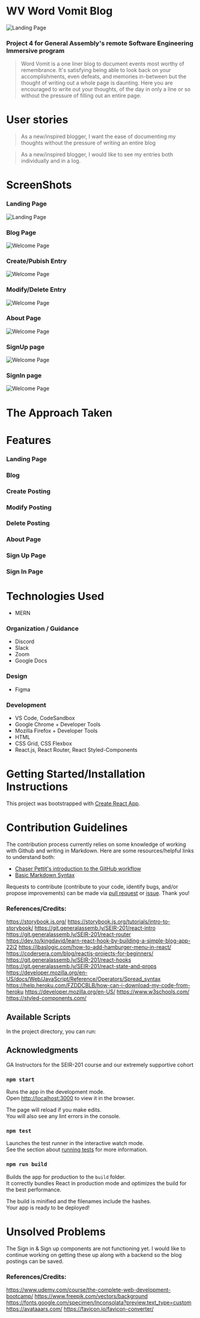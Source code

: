 # WV Word Vomit Blog
<img src="./src/images/LandingDesktop.png" alt="Landing Page">

### Project 4 for General Assembly's remote Software Engineering Immersive program

> Word Vomit is a one liner blog to document events most worthy of remembrance. It's satisfying being able to look back on your accomplishments, even defeats, and memories in-between but the thought of writing out a whole page is daunting. Here you are encouraged to write out your thoughts, of the day in only a line or so without the pressure of filling out an entire page.

# User stories
> As a new/inspired blogger, I want the ease of documenting my thoughts without the pressure of writing an entire blog

> As a new/inspired blogger, I would like to see my entries both individually and in a log.
# ScreenShots

### Landing Page
<img src="./src/images/landingMobile.png" alt="Landing Page">

### Blog Page
<img src="./src/images/LogEntries.png" alt="Welcome Page">

### Create/Pubish Entry
<img src="./src/images/LogEntry.png" alt="Welcome Page">

### Modify/Delete Entry
<img src="./src/images/PublishEntry.png" alt="Welcome Page">

### About Page
<img src="./src/images/BigBrainers.png" alt="Welcome Page">

### SignUp page
<img src="./src/images/SignUp.png" alt="Welcome Page">

### SignIn page
<img src="./src/images/SignInPage.png" alt="Welcome Page">


# The Approach Taken

# Features

### Landing Page

### Blog

### Create Posting

### Modify Posting

### Delete Posting

### About Page

### Sign Up Page

### Sign In Page

# Technologies Used

- MERN

### Organization / Guidance

- Discord
- Slack
- Zoom
- Google Docs


### Design

- Figma

### Development

- VS Code, CodeSandbox
- Google Chrome + Developer Tools
- Mozilla Firefox + Developer Tools
- HTML
- CSS Grid, CSS Flexbox
- React.js, React Router, React Styled-Components

# Getting Started/Installation Instructions

This project was bootstrapped with [Create React App](https://github.com/facebook/create-react-app).

# Contribution Guidelines
The contribution process currently relies on some knowledge of working with Github and writing in Markdown. Here are some resources/helpful links to understand both: 
- [Chaser Pettit's introduction to the GitHub workflow](https://gist.github.com/Chaser324/ce0505fbed06b947d962)
- [Basic Markdown Syntax](https://www.markdownguide.org/basic-syntax/)

Requests to contribute (contribute to your code, identify bugs, and/or propose improvements) can be made via [pull request](https://github.com/big-brainers/boat-frontend/compare) or [issue](https://github.com/big-brainers/boat-frontend/issues/new/choose). Thank you!

### References/Credits:
https://storybook.js.org/
https://storybook.js.org/tutorials/intro-to-storybook/
https://git.generalassemb.ly/SEIR-201/react-intro
https://git.generalassemb.ly/SEIR-201/react-router
https://dev.to/kingdavid/learn-react-hook-by-building-a-simple-blog-app-22i2
https://ibaslogic.com/how-to-add-hamburger-menu-in-react/
https://codersera.com/blog/reactjs-projects-for-beginners/
https://git.generalassemb.ly/SEIR-201/react-hooks
https://git.generalassemb.ly/SEIR-201/react-state-and-props
https://developer.mozilla.org/en-US/docs/Web/JavaScript/Reference/Operators/Spread_syntax
https://help.heroku.com/FZDDCBLB/how-can-i-download-my-code-from-heroku
https://developer.mozilla.org/en-US/
https://www.w3schools.com/
https://styled-components.com/
## Available Scripts

In the project directory, you can run:

## Acknowledgments
GA Instructors for the SEIR-201 course and our extremely supportive cohort

### `npm start`

Runs the app in the development mode.\
Open [http://localhost:3000](http://localhost:3000) to view it in the browser.

The page will reload if you make edits.\
You will also see any lint errors in the console.

### `npm test`

Launches the test runner in the interactive watch mode.\
See the section about [running tests](https://facebook.github.io/create-react-app/docs/running-tests) for more information.

### `npm run build`

Builds the app for production to the `build` folder.\
It correctly bundles React in production mode and optimizes the build for the best performance.

The build is minified and the filenames include the hashes.\
Your app is ready to be deployed!

# Unsolved Problems

The Sign in & Sign up components are not functioning yet. I would like to continue working on getting these up along with a backend so the blog postings can be saved.

### References/Credits:

https://www.udemy.com/course/the-complete-web-development-bootcamp/
https://www.freepik.com/vectors/background
https://fonts.google.com/specimen/Inconsolata?preview.text_type=custom
https://avataaars.com/
https://favicon.io/favicon-converter/
